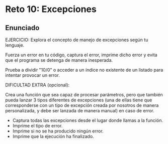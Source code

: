 # Reto 10: Excepciones

## Enunciado

EJERCICIO:
Explora el concepto de manejo de excepciones según tu lenguaje.

Fuerza un error en tu código, captura el error, imprime dicho error y evita que el programa se detenga de manera inesperada.

Prueba a dividir "10/0" o acceder a un índice no existente de un listado para intentar provocar un error.

DIFICULTAD EXTRA (opcional):

Crea una función que sea capaz de procesar parámetros, pero que también pueda lanzar 3 tipos diferentes de excepciones (una de ellas tiene que corresponderse con un tipo de excepción creada por nosotros de manera personalizada, y debe ser lanzada de manera manual) en caso de error.

- Captura todas las excepciones desde el lugar donde llamas a la función.
- Imprime el tipo de error.
- Imprime si no se ha producido ningún error.
- Imprime que la ejecución ha finalizado.

